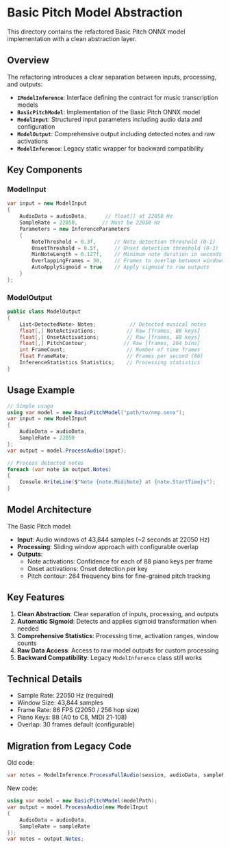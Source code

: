 # Basic Pitch Model Abstraction

This directory contains the refactored Basic Pitch ONNX model implementation with a clean abstraction layer.

## Overview

The refactoring introduces a clear separation between inputs, processing, and outputs:

- **`IModelInference`**: Interface defining the contract for music transcription models
- **`BasicPitchModel`**: Implementation of the Basic Pitch ONNX model
- **`ModelInput`**: Structured input parameters including audio data and configuration
- **`ModelOutput`**: Comprehensive output including detected notes and raw activations
- **`ModelInference`**: Legacy static wrapper for backward compatibility

## Key Components

### ModelInput
```csharp
var input = new ModelInput
{
    AudioData = audioData,      // float[] at 22050 Hz
    SampleRate = 22050,        // Must be 22050 Hz
    Parameters = new InferenceParameters
    {
        NoteThreshold = 0.3f,      // Note detection threshold (0-1)
        OnsetThreshold = 0.5f,     // Onset detection threshold (0-1)
        MinNoteLength = 0.127f,    // Minimum note duration in seconds
        OverlappingFrames = 30,    // Frames to overlap between windows
        AutoApplySigmoid = true    // Apply sigmoid to raw outputs
    }
};
```

### ModelOutput
```csharp
public class ModelOutput
{
    List<DetectedNote> Notes;           // Detected musical notes
    float[,] NoteActivations;          // Raw [frames, 88 keys]
    float[,] OnsetActivations;         // Raw [frames, 88 keys]
    float[,] PitchContour;            // Raw [frames, 264 bins]
    int FrameCount;                    // Number of time frames
    float FrameRate;                   // Frames per second (86)
    InferenceStatistics Statistics;    // Processing statistics
}
```

## Usage Example

```csharp
// Simple usage
using var model = new BasicPitchModel("path/to/nmp.onnx");
var input = new ModelInput 
{ 
    AudioData = audioData, 
    SampleRate = 22050 
};
var output = model.ProcessAudio(input);

// Process detected notes
foreach (var note in output.Notes)
{
    Console.WriteLine($"Note {note.MidiNote} at {note.StartTime}s");
}
```

## Model Architecture

The Basic Pitch model:
- **Input**: Audio windows of 43,844 samples (~2 seconds at 22050 Hz)
- **Processing**: Sliding window approach with configurable overlap
- **Outputs**:
  - Note activations: Confidence for each of 88 piano keys per frame
  - Onset activations: Onset detection per key
  - Pitch contour: 264 frequency bins for fine-grained pitch tracking

## Key Features

1. **Clean Abstraction**: Clear separation of inputs, processing, and outputs
2. **Automatic Sigmoid**: Detects and applies sigmoid transformation when needed
3. **Comprehensive Statistics**: Processing time, activation ranges, window counts
4. **Raw Data Access**: Access to raw model outputs for custom processing
5. **Backward Compatibility**: Legacy `ModelInference` class still works

## Technical Details

- Sample Rate: 22050 Hz (required)
- Window Size: 43,844 samples
- Frame Rate: 86 FPS (22050 / 256 hop size)
- Piano Keys: 88 (A0 to C8, MIDI 21-108)
- Overlap: 30 frames default (configurable)

## Migration from Legacy Code

Old code:
```csharp
var notes = ModelInference.ProcessFullAudio(session, audioData, sampleRate);
```

New code:
```csharp
using var model = new BasicPitchModel(modelPath);
var output = model.ProcessAudio(new ModelInput 
{ 
    AudioData = audioData, 
    SampleRate = sampleRate 
});
var notes = output.Notes;
```